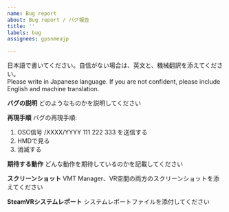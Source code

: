 ```yaml
---
name: Bug report
about: Bug report / バグ報告
title: ''
labels: bug
assignees: gpsnmeajp

---
```


日本語で書いてください。自信がない場合は、英文と、機械翻訳を添えてください。  
Please write in Japanese language. If you are not confident, please include English and machine translation.

**バグの説明**
どのようなものかを説明してください

**再現手順**
バグの再現手順:
1. OSC信号 /XXXX/YYYY 111 222 333 を送信する
2. HMDで見る
3. 消滅する

**期待する動作**
どんな動作を期待しているのかを記載してください

**スクリーンショット**
VMT Manager、VR空間の両方のスクリーンショットを添えてください

**SteamVRシステムレポート**
システムレポートファイルを添付してください
